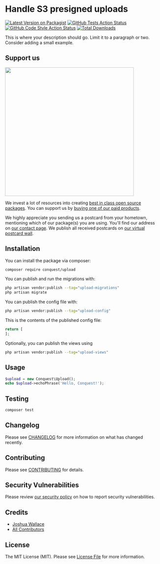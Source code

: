 # Handle S3 presigned uploads

[![Latest Version on Packagist](https://img.shields.io/packagist/v/conquest/upload.svg?style=flat-square)](https://packagist.org/packages/conquest/upload)
[![GitHub Tests Action Status](https://img.shields.io/github/actions/workflow/status/conquest/upload/run-tests.yml?branch=main&label=tests&style=flat-square)](https://github.com/conquest/upload/actions?query=workflow%3Arun-tests+branch%3Amain)
[![GitHub Code Style Action Status](https://img.shields.io/github/actions/workflow/status/conquest/upload/fix-php-code-style-issues.yml?branch=main&label=code%20style&style=flat-square)](https://github.com/conquest/upload/actions?query=workflow%3A"Fix+PHP+code+style+issues"+branch%3Amain)
[![Total Downloads](https://img.shields.io/packagist/dt/conquest/upload.svg?style=flat-square)](https://packagist.org/packages/conquest/upload)

This is where your description should go. Limit it to a paragraph or two. Consider adding a small example.

## Support us

[<img src="https://github-ads.s3.eu-central-1.amazonaws.com/upload.jpg?t=1" width="419px" />](https://spatie.be/github-ad-click/upload)

We invest a lot of resources into creating [best in class open source packages](https://spatie.be/open-source). You can support us by [buying one of our paid products](https://spatie.be/open-source/support-us).

We highly appreciate you sending us a postcard from your hometown, mentioning which of our package(s) you are using. You'll find our address on [our contact page](https://spatie.be/about-us). We publish all received postcards on [our virtual postcard wall](https://spatie.be/open-source/postcards).

## Installation

You can install the package via composer:

```bash
composer require conquest/upload
```

You can publish and run the migrations with:

```bash
php artisan vendor:publish --tag="upload-migrations"
php artisan migrate
```

You can publish the config file with:

```bash
php artisan vendor:publish --tag="upload-config"
```

This is the contents of the published config file:

```php
return [
];
```

Optionally, you can publish the views using

```bash
php artisan vendor:publish --tag="upload-views"
```

## Usage

```php
$upload = new Conquest\Upload();
echo $upload->echoPhrase('Hello, Conquest!');
```

## Testing

```bash
composer test
```

## Changelog

Please see [CHANGELOG](CHANGELOG.md) for more information on what has changed recently.

## Contributing

Please see [CONTRIBUTING](CONTRIBUTING.md) for details.

## Security Vulnerabilities

Please review [our security policy](../../security/policy) on how to report security vulnerabilities.

## Credits

- [Joshua Wallace](https://github.com/jdw5)
- [All Contributors](../../contributors)

## License

The MIT License (MIT). Please see [License File](LICENSE.md) for more information.
